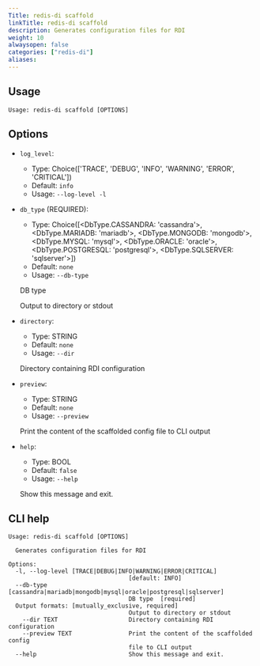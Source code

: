 ```yaml
---
Title: redis-di scaffold
linkTitle: redis-di scaffold
description: Generates configuration files for RDI
weight: 10
alwaysopen: false
categories: ["redis-di"]
aliases:
---
```


## Usage

```
Usage: redis-di scaffold [OPTIONS]
```

## Options

- `log_level`:

  - Type: Choice(['TRACE', 'DEBUG', 'INFO', 'WARNING', 'ERROR', 'CRITICAL'])
  - Default: `info`
  - Usage: `--log-level
-l`

- `db_type` (REQUIRED):

  - Type: Choice([<DbType.CASSANDRA: 'cassandra'>, <DbType.MARIADB: 'mariadb'>, <DbType.MONGODB: 'mongodb'>, <DbType.MYSQL: 'mysql'>, <DbType.ORACLE: 'oracle'>, <DbType.POSTGRESQL: 'postgresql'>, <DbType.SQLSERVER: 'sqlserver'>])
  - Default: `none`
  - Usage: `--db-type`

  DB type

  Output to directory or stdout

- `directory`:

  - Type: STRING
  - Default: `none`
  - Usage: `--dir`

  Directory containing RDI configuration

- `preview`:

  - Type: STRING
  - Default: `none`
  - Usage: `--preview`

  Print the content of the scaffolded config file to CLI output

- `help`:

  - Type: BOOL
  - Default: `false`
  - Usage: `--help`

  Show this message and exit.

## CLI help

```
Usage: redis-di scaffold [OPTIONS]

  Generates configuration files for RDI

Options:
  -l, --log-level [TRACE|DEBUG|INFO|WARNING|ERROR|CRITICAL]
                                  [default: INFO]
  --db-type [cassandra|mariadb|mongodb|mysql|oracle|postgresql|sqlserver]
                                  DB type  [required]
  Output formats: [mutually_exclusive, required]
                                  Output to directory or stdout
    --dir TEXT                    Directory containing RDI configuration
    --preview TEXT                Print the content of the scaffolded config
                                  file to CLI output
  --help                          Show this message and exit.
```
